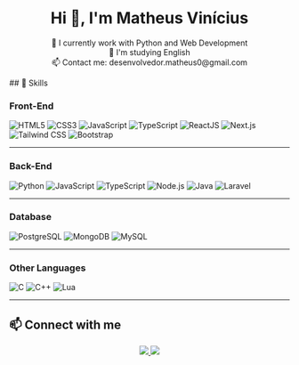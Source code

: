 <h1 align="center">Hi 👋, I'm Matheus Vinícius</h1>
<p align="center">
  🔭 I currently work with Python and Web Development<br>
  🌱 I'm studying English<br>
  📫 Contact me: desenvolvedor.matheus0@gmail.com
</p>
## 🚀 Skills

### Front-End
![HTML5](https://img.shields.io/badge/HTML5-000?style=for-the-badge&logo=html5&logoColor=E34F26)
![CSS3](https://img.shields.io/badge/CSS3-000?style=for-the-badge&logo=css3&logoColor=1572B6)
![JavaScript](https://img.shields.io/badge/JavaScript-000?style=for-the-badge&logo=javascript&logoColor=F7DF1E)
![TypeScript](https://img.shields.io/badge/TypeScript-000?style=for-the-badge&logo=typescript&logoColor=3178C6)
![ReactJS](https://img.shields.io/badge/React-000?style=for-the-badge&logo=react&logoColor=61DAFB)
![Next.js](https://img.shields.io/badge/Next.js-000?style=for-the-badge&logo=next.js&logoColor=FFFFFF)
![Tailwind CSS](https://img.shields.io/badge/Tailwind-000?style=for-the-badge&logo=tailwindcss&logoColor=38B2AC)
![Bootstrap](https://img.shields.io/badge/Bootstrap-000?style=for-the-badge&logo=bootstrap&logoColor=7952B3)

---

### Back-End
![Python](https://img.shields.io/badge/Python-000?style=for-the-badge&logo=python&logoColor=3776AB)
![JavaScript](https://img.shields.io/badge/JavaScript-000?style=for-the-badge&logo=javascript&logoColor=F7DF1E)
![TypeScript](https://img.shields.io/badge/TypeScript-000?style=for-the-badge&logo=typescript&logoColor=3178C6)
![Node.js](https://img.shields.io/badge/Node.js-000?style=for-the-badge&logo=nodedotjs&logoColor=339933)
![Java](https://img.shields.io/badge/Java-000?style=for-the-badge&logo=java&logoColor=007396)
![Laravel](https://img.shields.io/badge/Laravel-000?style=for-the-badge&logo=laravel&logoColor=FF2D20)

---

### Database
![PostgreSQL](https://img.shields.io/badge/PostgreSQL-000?style=for-the-badge&logo=postgresql&logoColor=4169E1)
![MongoDB](https://img.shields.io/badge/MongoDB-000?style=for-the-badge&logo=mongodb&logoColor=47A248)
![MySQL](https://img.shields.io/badge/MySQL-000?style=for-the-badge&logo=mysql&logoColor=4479A1)

---

### Other Languages
![C](https://img.shields.io/badge/C-000?style=for-the-badge&logo=c&logoColor=A8B9CC)
![C++](https://img.shields.io/badge/C++-000?style=for-the-badge&logo=cplusplus&logoColor=00599C)
![Lua](https://img.shields.io/badge/Lua-000?style=for-the-badge&logo=lua&logoColor=2C2D72)

---

## 📫 Connect with me
<div align="center">
  <a href="mailto:desenvolvedor.matheus0@gmail.com">
    <img src="https://img.shields.io/badge/Gmail-000?style=for-the-badge&logo=gmail&logoColor=EA4335" />
  </a>
  <a href="https://github.com/oMathewus" target="_blank">
    <img src="https://img.shields.io/badge/GitHub-000?style=for-the-badge&logo=github&logoColor=FFFFFF" />
  </a>
</div>
